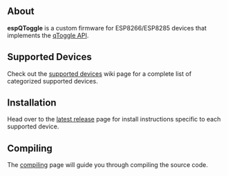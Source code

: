 
## About

**espQToggle** is a custom firmware for ESP8266/ESP8285 devices that implements the [qToggle API](https://github.com/qtoggle/docs/wiki/The-qToggle-API-1.0).


## Supported Devices

Check out the [supported devices](https://github.com/qtoggle/espqtoggle/wiki/Supported-Devices) wiki page for a complete list of categorized supported devices.


## Installation

Head over to the [latest release](https://github.com/qtoggle/espqtoggle/releases/latest) page for install instructions specific to each supported device.


## Compiling

The [compiling](https://github.com/qtoggle/espqtoggle/wiki/Compiling) page will guide you through compiling the source
code.
